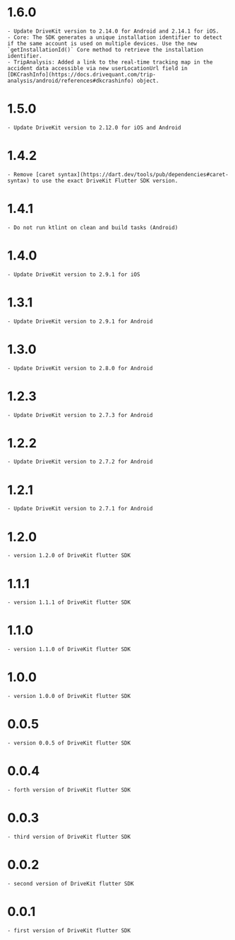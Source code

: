 # 1.6.0

    - Update DriveKit version to 2.14.0 for Android and 2.14.1 for iOS.
    - Core: The SDK generates a unique installation identifier to detect if the same account is used on multiple devices. Use the new `getInstallationId()` Core method to retrieve the installation identifier.
    - TripAnalysis: Added a link to the real-time tracking map in the accident data accessible via new userLocationUrl field in [DKCrashInfo](https://docs.drivequant.com/trip-analysis/android/references#dkcrashinfo) object.

# 1.5.0

    - Update DriveKit version to 2.12.0 for iOS and Android

# 1.4.2

    - Remove [caret syntax](https://dart.dev/tools/pub/dependencies#caret-syntax) to use the exact DriveKit Flutter SDK version.

# 1.4.1

    - Do not run ktlint on clean and build tasks (Android)

# 1.4.0

    - Update DriveKit version to 2.9.1 for iOS

# 1.3.1

    - Update DriveKit version to 2.9.1 for Android
    
# 1.3.0

    - Update DriveKit version to 2.8.0 for Android
    
# 1.2.3

    - Update DriveKit version to 2.7.3 for Android

# 1.2.2

    - Update DriveKit version to 2.7.2 for Android

# 1.2.1

    - Update DriveKit version to 2.7.1 for Android

# 1.2.0

    - version 1.2.0 of DriveKit flutter SDK

# 1.1.1

    - version 1.1.1 of DriveKit flutter SDK

# 1.1.0

    - version 1.1.0 of DriveKit flutter SDK

# 1.0.0

    - version 1.0.0 of DriveKit flutter SDK

# 0.0.5

    - version 0.0.5 of DriveKit flutter SDK

# 0.0.4

    - forth version of DriveKit flutter SDK

# 0.0.3

    - third version of DriveKit flutter SDK

# 0.0.2

    - second version of DriveKit flutter SDK

# 0.0.1

    - first version of DriveKit flutter SDK
